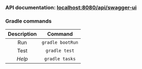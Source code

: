 ### API documentation: [localhost:8080/api/swagger-ui](http://localhost:8080/api/swagger-ui.html)

### Gradle commands

| Description | Command           | 
| :---------: | :---------------: | 
| Run         | `gradle bootRun`  | 
| Test        | `gradle test`     | 
| _Help_      | `gradle tasks`    | 
